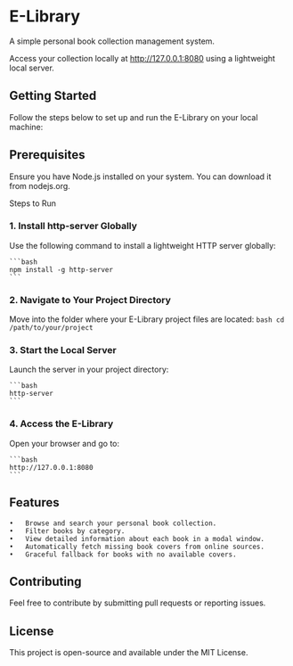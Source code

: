 # E-Library

A simple personal book collection management system.

Access your collection locally at http://127.0.0.1:8080 using a lightweight local server.

## Getting Started

Follow the steps below to set up and run the E-Library on your local machine:

## Prerequisites

Ensure you have Node.js installed on your system. You can download it from nodejs.org.

Steps to Run

### 1.	Install http-server Globally
Use the following command to install a lightweight HTTP server globally:

    ```bash
    npm install -g http-server
    ```

### 2.	Navigate to Your Project Directory
Move into the folder where your E-Library project files are located:
    ```bash
    cd /path/to/your/project
    ```

### 3.	Start the Local Server
Launch the server in your project directory:

    ```bash
    http-server
    ```

### 4.	Access the E-Library
Open your browser and go to:

    ```bash
    http://127.0.0.1:8080
    ```

## Features

	•	Browse and search your personal book collection.
	•	Filter books by category.
	•	View detailed information about each book in a modal window.
	•	Automatically fetch missing book covers from online sources.
	•	Graceful fallback for books with no available covers.

## Contributing

Feel free to contribute by submitting pull requests or reporting issues.

## License

This project is open-source and available under the MIT License.
